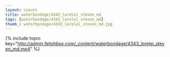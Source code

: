 ```yaml
--- 
layout: sieutv
title: waterbondage/4343_lorelei_steven_md
tags: [waterbondage/4343_lorelei_steven_md]
thumb_: waterbondage/4343_lorelei_steven_md.jpg
---
```

{% include tvpro key="http://admin.fetishbox.com/_content/waterbondage/4343_lorelei_steven_md.mp4" %} 
